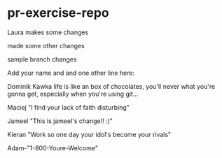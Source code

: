 # pr-exercise-repo

Laura makes some changes

made some other changes

sample branch changes

Add your name and and one other line here:


Dominik Kawka
life is like an box of chocolates, you'll never what you're gonna get, especially when you're using git...

Maciej
"I find your lack of faith disturbing"

Jameel
"This is jameel's change!! :)"

Kieran
"Work so one day your idol's become your rivals"

Adam-"1-800-Youre-Welcome"
